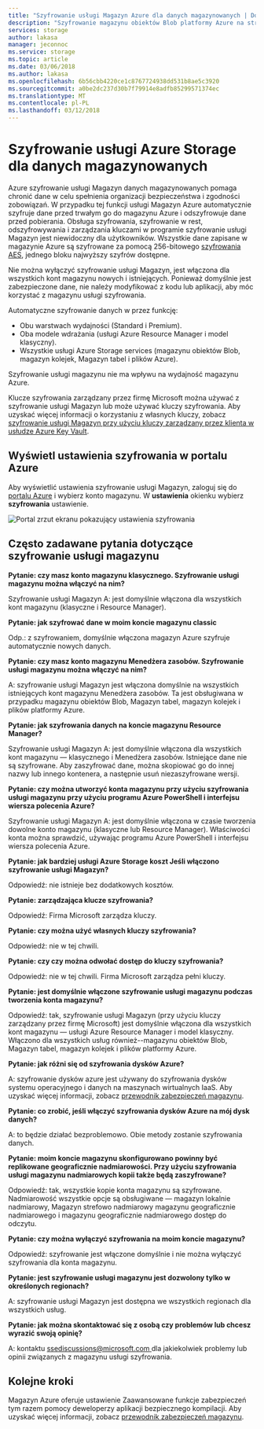 ```yaml
---
title: "Szyfrowanie usługi Magazyn Azure dla danych magazynowanych | Dokumentacja firmy Microsoft"
description: "Szyfrowanie magazynu obiektów Blob platformy Azure na stronie usługi, gdy dane są przechowywane przy użyciu funkcji szyfrowanie usługi Magazyn Azure, a go odszyfrować podczas pobierania danych."
services: storage
author: lakasa
manager: jeconnoc
ms.service: storage
ms.topic: article
ms.date: 03/06/2018
ms.author: lakasa
ms.openlocfilehash: 6b56cbb4220ce1c8767724938dd531b8ae5c3920
ms.sourcegitcommit: a0be2dc237d30b7f79914e8adfb85299571374ec
ms.translationtype: MT
ms.contentlocale: pl-PL
ms.lasthandoff: 03/12/2018
---
```

# <a name="azure-storage-service-encryption-for-data-at-rest"></a>Szyfrowanie usługi Azure Storage dla danych magazynowanych

Azure szyfrowanie usługi Magazyn danych magazynowanych pomaga chronić dane w celu spełnienia organizacji bezpieczeństwa i zgodności zobowiązań. W przypadku tej funkcji usługi Magazyn Azure automatycznie szyfruje dane przed trwałym go do magazynu Azure i odszyfrowuje dane przed pobierania. Obsługa szyfrowania, szyfrowanie w rest, odszyfrowywania i zarządzania kluczami w programie szyfrowanie usługi Magazyn jest niewidoczny dla użytkowników. Wszystkie dane zapisane w magazynie Azure są szyfrowane za pomocą 256-bitowego [szyfrowania AES](https://en.wikipedia.org/wiki/Advanced_Encryption_Standard), jednego bloku najwyższy szyfrów dostępne.

Nie można wyłączyć szyfrowanie usługi Magazyn, jest włączona dla wszystkich kont magazynu nowych i istniejących. Ponieważ domyślnie jest zabezpieczone dane, nie należy modyfikować z kodu lub aplikacji, aby móc korzystać z magazynu usługi szyfrowania.

Automatyczne szyfrowanie danych w przez funkcję:

- Obu warstwach wydajności (Standard i Premium).
- Oba modele wdrażania (usługi Azure Resource Manager i model klasyczny).
- Wszystkie usługi Azure Storage services (magazynu obiektów Blob, magazyn kolejek, Magazyn tabel i plików Azure). 

Szyfrowanie usługi magazynu nie ma wpływu na wydajność magazynu Azure.

Klucze szyfrowania zarządzany przez firmę Microsoft można używać z szyfrowanie usługi Magazyn lub może używać kluczy szyfrowania. Aby uzyskać więcej informacji o korzystaniu z własnych kluczy, zobacz [szyfrowanie usługi Magazyn przy użyciu kluczy zarządzany przez klienta w usłudze Azure Key Vault](storage-service-encryption-customer-managed-keys.md).

## <a name="view-encryption-settings-in-the-azure-portal"></a>Wyświetl ustawienia szyfrowania w portalu Azure

Aby wyświetlić ustawienia szyfrowanie usługi Magazyn, zaloguj się do [portalu Azure](https://portal.azure.com) i wybierz konto magazynu. W **ustawienia** okienku wybierz **szyfrowania** ustawienie.

![Portal zrzut ekranu pokazujący ustawienia szyfrowania](./media/storage-service-encryption/image1.png)

## <a name="faq-for-storage-service-encryption"></a>Często zadawane pytania dotyczące szyfrowanie usługi magazynu

**Pytanie: czy masz konto magazynu klasycznego. Szyfrowanie usługi magazynu można włączyć na nim?**

Szyfrowanie usługi Magazyn A: jest domyślnie włączona dla wszystkich kont magazynu (klasyczne i Resource Manager).

**Pytanie: jak szyfrować dane w moim koncie magazynu classic**

Odp.: z szyfrowaniem, domyślnie włączona magazyn Azure szyfruje automatycznie nowych danych. 

**Pytanie: czy masz konto magazynu Menedżera zasobów. Szyfrowanie usługi magazynu można włączyć na nim?**

A: szyfrowanie usługi Magazyn jest włączona domyślnie na wszystkich istniejących kont magazynu Menedżera zasobów. Ta jest obsługiwana w przypadku magazynu obiektów Blob, Magazyn tabel, magazyn kolejek i plików platformy Azure. 

**Pytanie: jak szyfrowania danych na koncie magazynu Resource Manager?**

Szyfrowanie usługi Magazyn A: jest domyślnie włączona dla wszystkich kont magazynu — klasycznego i Menedżera zasobów. Istniejące dane nie są szyfrowane. Aby zaszyfrować dane, można skopiować go do innej nazwy lub innego kontenera, a następnie usuń niezaszyfrowane wersji. 

**Pytanie: czy można utworzyć konta magazynu przy użyciu szyfrowania usługi magazynu przy użyciu programu Azure PowerShell i interfejsu wiersza polecenia Azure?**

Szyfrowanie usługi Magazyn A: jest domyślnie włączona w czasie tworzenia dowolne konto magazynu (klasyczne lub Resource Manager). Właściwości konta można sprawdzić, używając programu Azure PowerShell i interfejsu wiersza polecenia Azure.

**Pytanie: jak bardziej usługi Azure Storage koszt Jeśli włączono szyfrowanie usługi Magazyn?**

Odpowiedź: nie istnieje bez dodatkowych kosztów.

**Pytanie: zarządzająca klucze szyfrowania?**

Odpowiedź: Firma Microsoft zarządza kluczy.

**Pytanie: czy można użyć własnych kluczy szyfrowania?**

Odpowiedź: nie w tej chwili.

**Pytanie: czy czy można odwołać dostęp do kluczy szyfrowania?**

Odpowiedź: nie w tej chwili. Firma Microsoft zarządza pełni kluczy.

**Pytanie: jest domyślnie włączone szyfrowanie usługi magazynu podczas tworzenia konta magazynu?**

Odpowiedź: tak, szyfrowanie usługi Magazyn (przy użyciu kluczy zarządzany przez firmę Microsoft) jest domyślnie włączona dla wszystkich kont magazynu — usługi Azure Resource Manager i model klasyczny. Włączono dla wszystkich usług również--magazynu obiektów Blob, Magazyn tabel, magazyn kolejek i plików platformy Azure.

**Pytanie: jak różni się od szyfrowania dysków Azure?**

A: szyfrowanie dysków azure jest używany do szyfrowania dysków systemu operacyjnego i danych na maszynach wirtualnych IaaS. Aby uzyskać więcej informacji, zobacz [przewodnik zabezpieczeń magazynu](../storage-security-guide.md).

**Pytanie: co zrobić, jeśli włączyć szyfrowania dysków Azure na mój dysk danych?**

A: to będzie działać bezproblemowo. Obie metody zostanie szyfrowania danych.

**Pytanie: moim koncie magazynu skonfigurowano powinny być replikowane geograficznie nadmiarowości. Przy użyciu szyfrowania usługi magazynu nadmiarowych kopii także będą zaszyfrowane?**

Odpowiedź: tak, wszystkie kopie konta magazynu są szyfrowane. Nadmiarowość wszystkie opcje są obsługiwane — magazyn lokalnie nadmiarowy, Magazyn strefowo nadmiarowy magazynu geograficznie nadmiarowego i magazynu geograficznie nadmiarowego dostęp do odczytu.

**Pytanie: czy można wyłączyć szyfrowania na moim koncie magazynu?**

Odpowiedź: szyfrowanie jest włączone domyślnie i nie można wyłączyć szyfrowania dla konta magazynu. 

**Pytanie: jest szyfrowanie usługi magazynu jest dozwolony tylko w określonych regionach?**

A: szyfrowanie usługi Magazyn jest dostępna we wszystkich regionach dla wszystkich usług. 

**Pytanie: jak można skontaktować się z osobą czy problemów lub chcesz wyrazić swoją opinię?**

A: kontaktu [ ssediscussions@microsoft.com ](mailto:ssediscussions@microsoft.com) dla jakiekolwiek problemy lub opinii związanych z magazynu usługi szyfrowania.

## <a name="next-steps"></a>Kolejne kroki
Magazyn Azure oferuje ustawienie Zaawansowane funkcje zabezpieczeń tym razem pomocy deweloperzy aplikacji bezpiecznego kompilacji. Aby uzyskać więcej informacji, zobacz [przewodnik zabezpieczeń magazynu](../storage-security-guide.md).
